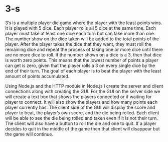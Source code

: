 # 3-s
3’s is a multiple player die game where the player with the least points wins. 
It is played with 5 dice. Each player rolls all 5 dice at the same time. 
Each player must take at least one dice each turn but can take more than one. 
The number show on the dice taken will be added to the total points of the player. 
After the player takes the dice that they want, they must roll the remaining dice 
and repeat the process of taking one or more dice until there are no more dice to roll.
If the number shown on a dice is a 3, then that dice is worth zero points. 
This means that the lowest number of points a player can get is zero, given that the 
player rolls a 3 on every single dice by the end of their turn. 
The goal of each player is to beat the player with the least amount of points accumulated.

Using Node.js and the HTTP module in Node.js I create the server and client connections along 
with creating the GUI. 
For the GUI on the server side we will create a text box that shows the players connected or 
if waiting for player to connect. It will also show the players and how many points each player 
currently has.
The client side of the GUI will display the score and player to beat, the player’s own score, 
and the die being rolled. Each client will be able to see the die being rolled and taken even if 
it is not their turn. 
The client will also have a button to roll the die and one to quit. 
If a player decides to quit in the middle of the game then that client will disappear but the game will continue.

